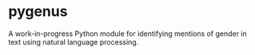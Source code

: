 # pygenus

A work-in-progress Python module for identifying mentions of gender in
text using natural language processing.
